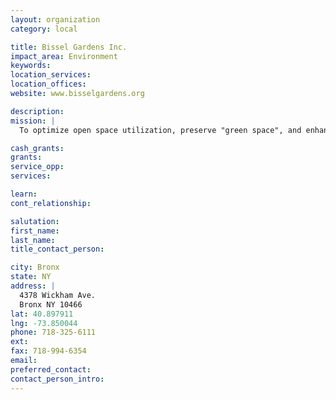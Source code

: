 ```yaml
---
layout: organization
category: local

title: Bissel Gardens Inc.
impact_area: Environment
keywords: 
location_services: 
location_offices: 
website: www.bisselgardens.org

description: 
mission: |
  To optimize open space utilization, preserve "green space", and enhance our community's well being and betterment.

cash_grants: 
grants: 
service_opp: 
services: 

learn: 
cont_relationship: 

salutation: 
first_name: 
last_name: 
title_contact_person: 

city: Bronx
state: NY
address: |
  4378 Wickham Ave.  
  Bronx NY 10466
lat: 40.897911
lng: -73.850044
phone: 718-325-6111
ext: 
fax: 718-994-6354
email: 
preferred_contact: 
contact_person_intro: 
---
```

